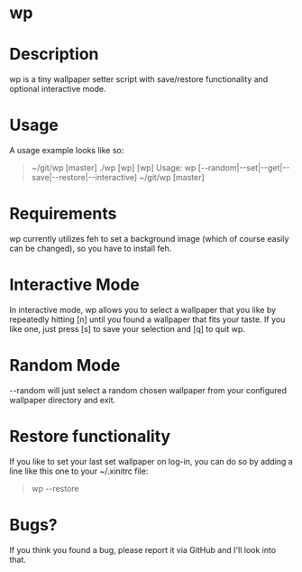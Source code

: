 wp
==

Description
===========

wp is a tiny wallpaper setter script with save/restore functionality and optional interactive mode.

Usage
=====

A usage example looks like so:

>  ~/git/wp [master]  ./wp
[wp] [wp] Usage: wp [--random|--set|--get|--save|--restore|--interactive]
>  ~/git/wp [master]  

Requirements
============

wp currently utilizes feh to set a background image (which of course easily can be changed), so you have to install feh.

Interactive Mode
================

In interactive mode, wp allows you to select a wallpaper that you like by repeatedly hitting [n] until you found a wallpaper that fits your taste. If you like one, just press [s] to save your selection and [q] to quit wp.

Random Mode
===========

--random will just select a random chosen wallpaper from your configured wallpaper directory and exit.

Restore functionality
=====================

If you like to set your last set wallpaper on log-in, you can do so by adding a line like this one to your ~/.xinitrc file:

> wp --restore

Bugs?
=====

If you think you found a bug, please report it via GitHub and I'll look into that.



